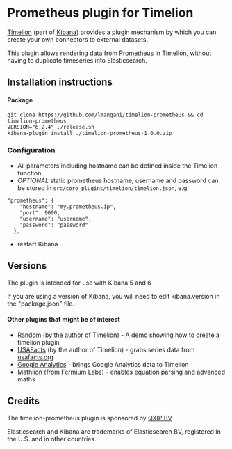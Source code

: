 # Prometheus plugin for Timelion

[Timelion](https://www.elastic.co/blog/timelion-timeline) (part of [Kibana](https://www.elastic.co/products/kibana)) provides a plugin mechanism by which you can create your own connectors to external datasets.

This plugin allows rendering data from [Prometheus](https://prometheus.io) in Timelion, without having to duplicate timeseries into Elasticsearch.



## Installation instructions

#### Package
```
git clone https://github.com/lmangani/timelion-prometheus && cd timelion-prometheus
VERSION="6.2.4" ./release.sh
kibana-plugin install ./timelion-prometheus-1.0.0.zip
```

### Configuration
* All parameters including hostname can be defined inside the Timelion function
* *OPTIONAL* static prometheus hostname, username and password can be stored in `src/core_plugins/timelion/timelion.json`, e.g.
```
"prometheus": {
    "hostname": "my.prometheus.ip",
    "port": 9090,
    "username": "username",
    "password": "password"
  },
```
* restart Kibana



## Versions

The plugin is intended for use with Kibana 5 and 6

If you are using a version of Kibana, you will need to edit kibana.version in the "package.json" file.


#### Other plugins that might be of interest

* [Random](https://github.com/rashidkpc/timelion-random) (by the author of Timelion) - A demo showing how to create a timelion plugin
* [USAFacts](https://github.com/rashidkpc/timelion-usafacts) (by the author of Timelion) - grabs series data from [usafacts.org](http://usafacts.org)
* [Google Analytics](https://github.com/bahaaldine/timelion-google-analytics) - brings Google Analytics data to Timelion
* [Mathlion](https://github.com/fermiumlabs/mathlion) (from Fermium Labs) - enables equation parsing and advanced maths

## Credits

The timelion-prometheus plugin is sponsored by [QXIP BV](http://qxip.net)

Elasticsearch and Kibana are trademarks of Elasticsearch BV, registered in the U.S. and in other countries.



